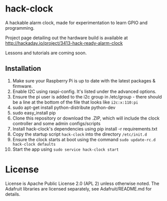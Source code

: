 hack-clock
==========

A hackable alarm clock, made for experimentation to learn GPIO and programming.

Project page detailing out the hardware build is available at http://hackaday.io/project/3413-hack-ready-alarm-clock

Lessons and tutorials are coming soon.

Installation
------------

1. Make sure your Raspberry Pi is up to date with the latest packages & firmware.
2. Enable I2C using raspi-config. It's listed under the advanced options.
3. Ensure the pi user is added to the i2c group in /etc/group - there should be a line at the bottom of the file that looks like `i2c:x:110:pi`
4. sudo apt-get install python-distribute python-dev
5. sudo easy_install pip
6. Clone this repository or download the .ZIP, which will include the clock controller and some admin configs/scripts
7. Install hack-clock's dependencies using pip install -r requirements.txt
8. Copy the startup script `hack-clock` into the directory `/etc/init.d`
9. Ensure the clock starts at boot using the command `sudo update-rc.d hack-clock defaults`
10. Start the app using `sudo service hack-clock start`

License
=======

License is Apache Public License 2.0 (APL 2) unless otherwise noted. The Adafruit
libraries are licensed separately, see Adafruit/README.md for details.
